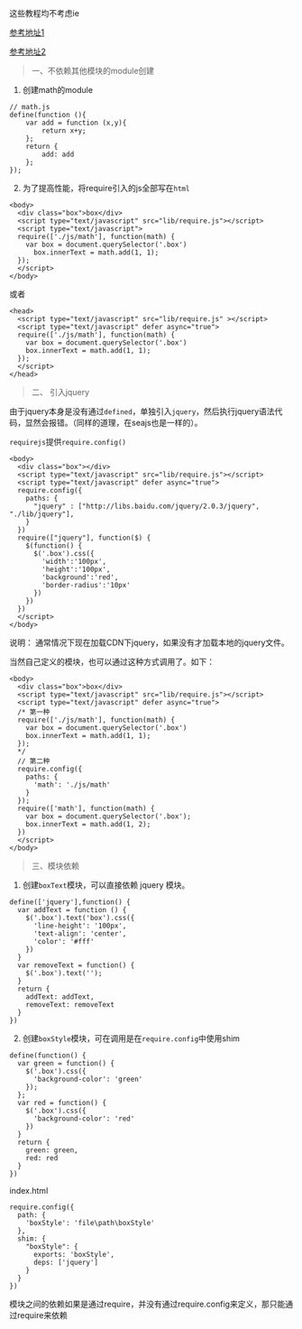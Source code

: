 这些教程均不考虑ie

[参考地址1](http://www.tuicool.com/articles/FveINvN)

[参考地址2](http://www.imooc.com/video/8242)

> 一、不依赖其他模块的module创建
1. 创建math的module

```
// math.js
define(function (){
    var add = function (x,y){
        return x+y;
    };
    return {
        add: add
    };
});
```
2. 为了提高性能，将require引入的js全部写在`html`

```
<body>
  <div class="box">box</div>
  <script type="text/javascript" src="lib/require.js"></script>
  <script type="text/javascript">
  require(['./js/math'], function(math) {
    var box = document.querySelector('.box')
      box.innerText = math.add(1, 1);
  });
  </script>
</body>
```
或者

```
<head>
  <script type="text/javascript" src="lib/require.js" ></script>
  <script type="text/javascript" defer async="true">
  require(['./js/math'], function(math) {
    var box = document.querySelector('.box')
    box.innerText = math.add(1, 1);
  });
  </script>
</head>
```
> 二、 引入jquery

由于jquery本身是没有通过`defined`，单独引入`jquery`，然后执行jquery语法代码，显然会报错。（同样的道理，在seajs也是一样的）。

`requirejs`提供`require.config()`

```
<body>
  <div class="box"></div>
  <script type="text/javascript" src="lib/require.js"></script>
  <script type="text/javascript" defer async="true">
  require.config({
    paths: {
      "jquery" : ["http://libs.baidu.com/jquery/2.0.3/jquery", "./lib/jquery"],
    }
  })
  require(["jquery"], function($) {
    $(function() {
      $('.box').css({
        'width':'100px',
        'height':'100px',
        'background':'red',
        'border-radius':'10px'
      })
    })
  })
  </script>
</body>
```
说明： 通常情况下现在加载CDN下jquery，如果没有才加载本地的jquery文件。

当然自己定义的模块，也可以通过这种方式调用了。如下：

```
<body>
  <div class="box">box</div>
  <script type="text/javascript" src="lib/require.js"></script>
  <script type="text/javascript" defer async="true">
  /* 第一种
  require(['./js/math'], function(math) {
    var box = document.querySelector('.box')
    box.innerText = math.add(1, 1);
  });
  */
  // 第二种
  require.config({
    paths: {
      'math': './js/math'
    }
  });
  require(['math'], function(math) {
    var box = document.querySelector('.box');
    box.innerText = math.add(1, 2);
  })
  </script>
</body>
```
> 三、模块依赖
1. 创建`boxText`模块，可以直接依赖 jquery 模块。

```
define(['jquery'],function() {
  var addText = function () {
    $('.box').text('box').css({
      'line-height': '100px',
      'text-align': 'center',
      'color': '#fff'
    })
  }
  var removeText = function() {
    $('.box').text('');
  }
  return {
    addText: addText,
    removeText: removeText
  }
})
```
2. 创建`boxStyle`模块，可在调用是在`require.config`中使用shim

```
define(function() {
  var green = function() {
    $('.box').css({
      'background-color': 'green'
    });
  };
  var red = function() {
    $('.box').css({
      'background-color': 'red'
    })
  }
  return {
    green: green,
    red: red
  }
})
```

index.html
```
require.config({
  path: {
    'boxStyle': 'file\path\boxStyle'
  },
  shim: {
    "boxStyle": {
      exports: 'boxStyle',
      deps: ['jquery']
    }
  }
})
```
模块之间的依赖如果是通过require，并没有通过require.config来定义，那只能通过require来依赖